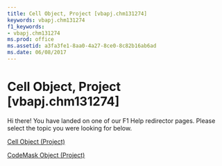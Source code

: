 ```yaml
---
title: Cell Object, Project [vbapj.chm131274]
keywords: vbapj.chm131274
f1_keywords:
- vbapj.chm131274
ms.prod: office
ms.assetid: a3fa3fe1-8aa0-4a27-8ce0-8c82b16ab6ad
ms.date: 06/08/2017
---
```



# Cell Object, Project [vbapj.chm131274]

Hi there! You have landed on one of our F1 Help redirector pages. Please select the topic you were looking for below.

[Cell Object (Project)](http://msdn.microsoft.com/library/553c50f1-1288-72b8-e2d2-74b3aee988c9%28Office.15%29.aspx)

[CodeMask Object (Project)](http://msdn.microsoft.com/library/4d0a22f4-fee9-8f4b-a0c0-7bc817ad3f6a%28Office.15%29.aspx)


